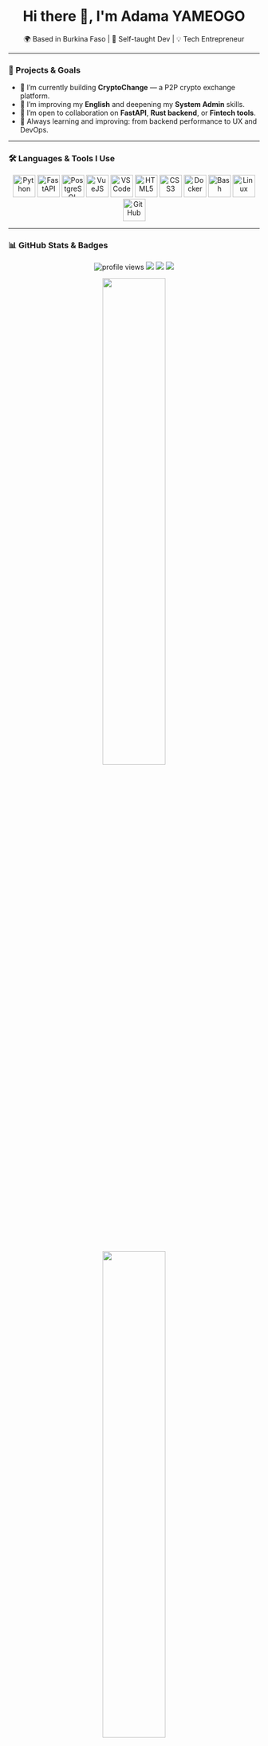<h1 align="center">Hi there 👋, I'm Adama YAMEOGO</h1>

<p align="center">
  🌍 Based in Burkina Faso | 🧠 Self-taught Dev | 💡 Tech Entrepreneur
</p>

---

### 🚀 Projects & Goals

- 🔭 I’m currently building **CryptoChange** — a P2P crypto exchange platform.
- 🌱 I’m improving my **English** and deepening my **System Admin** skills.
- 👯 I’m open to collaboration on **FastAPI**, **Rust backend**, or **Fintech tools**.
- 🧠 Always learning and improving: from backend performance to UX and DevOps.

---

### 🛠️ Languages & Tools I Use

<p align="center">
  <img alt="Python" title="Python" width="45" src="https://cdn.jsdelivr.net/gh/devicons/devicon/icons/python/python-original.svg"/>
  <img alt="FastAPI" title="FastAPI" width="45" src="https://cdn.jsdelivr.net/gh/devicons/devicon/icons/fastapi/fastapi-original-wordmark.svg"/>
  <img alt="PostgreSQL" title="PostgreSQL" width="45" src="https://cdn.jsdelivr.net/gh/devicons/devicon/icons/postgresql/postgresql-original-wordmark.svg"/>
  <img alt="VueJS" title="VueJS" width="45" src="https://cdn.jsdelivr.net/gh/devicons/devicon/icons/vuejs/vuejs-original-wordmark.svg"/>
  <img alt="VSCode" title="VSCode" width="45" src="https://cdn.jsdelivr.net/gh/devicons/devicon/icons/vscode/vscode-original.svg"/>
  <img alt="HTML5" title="HTML5" width="45" src="https://cdn.jsdelivr.net/gh/devicons/devicon/icons/html5/html5-original.svg"/>
  <img alt="CSS3" title="CSS3" width="45" src="https://cdn.jsdelivr.net/gh/devicons/devicon/icons/css3/css3-original.svg"/>
  <img alt="Docker" title="Docker" width="45" src="https://cdn.jsdelivr.net/gh/devicons/devicon/icons/docker/docker-plain-wordmark.svg"/>
  <img alt="Bash" title="Bash" width="45" src="https://cdn.jsdelivr.net/gh/devicons/devicon/icons/bash/bash-original.svg"/>
  <img alt="Linux" title="Linux" width="45" src="https://cdn.jsdelivr.net/gh/devicons/devicon/icons/linux/linux-original.svg"/>
  <img alt="GitHub" title="GitHub" width="45" src="https://cdn.jsdelivr.net/gh/devicons/devicon/icons/github/github-original.svg"/>
</p>

---

### 📊 GitHub Stats & Badges

<p align="center">
  <img src="https://komarev.com/ghpvc/?username=ADAMAYAMEOGO&label=Profile+views&color=0e75b6&style=flat" alt="profile views" />
  <img src="https://img.shields.io/badge/Open%20to-Collaborations-success?style=flat-square&logo=github" />
  <img src="https://img.shields.io/badge/Maintainer-Yes-blue?style=flat-square" />
  <a href="https://wa.me/22674799033?text=Salut%20Adama%2C%20je%20veux%20parler%20freelance">
    <img src="https://img.shields.io/badge/Freelance-Available-success?style=flat-square&logo=freelancer" />
  </a>
</p>

<p align="center">
  <img src="https://github-readme-stats.vercel.app/api?username=ADAMAYAMEOGO&show_icons=true&theme=github_dark&hide_border=true" width="50%" />
  <br />
  <img src="https://github-readme-stats.vercel.app/api/top-langs/?username=ADAMAYAMEOGO&layout=compact&theme=github_dark" width="50%" />
</p>

---

### 📫 Let’s Connect!

- 💬 GitHub: [github.com/ADAMAYAMEOGO](https://github.com/ADAMAYAMEOGO)
- 📧 WhatsApp: [Me contacter](https://wa.me/22674799033)
- 📍 Ouagadougou, Burkina Faso

---

<!-- PROFILE README -->
